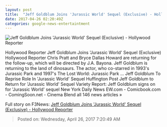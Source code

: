 ```yaml
---
layout: post
title:  "Jeff Goldblum Joins 'Jurassic World' Sequel (Exclusive) - Hollywood Reporter"
date: 2017-04-26 02:20:49Z
categories: google-news-entertaintment
---
```


![Jeff Goldblum Joins 'Jurassic World' Sequel (Exclusive) - Hollywood Reporter](http://cdn2.thr.com/sites/default/files/2017/04/jeff_goldblum_0.jpg)

Hollywood Reporter Jeff Goldblum Joins 'Jurassic World' Sequel (Exclusive) Hollywood Reporter Chris Pratt and Bryce Dallas Howard are returning for the follow-up, which will be directed by J.A. Bayona. Jeff Goldblum is returning to the land of dinosaurs. The actor, who co-starred in 1993's Jurassic Park and 1997's The Lost World: Jurassic Park ... Jeff Goldblum To Reprise Role In 'Jurassic World' Sequel Huffington Post Jeff Goldblum to Return for 'Jurassic World' Sequel Variety Report: Jeff Goldblum signs on for 'Jurassic World' sequel New York Daily News EW.com - Comicbook.com - ComingSoon.net - Cinema Blend all 146 news articles »


Full story on F3News: [Jeff Goldblum Joins 'Jurassic World' Sequel (Exclusive) - Hollywood Reporter](http://www.f3nws.com/n/bcBepH)

> Posted on: Wednesday, April 26, 2017 7:20:49 AM
